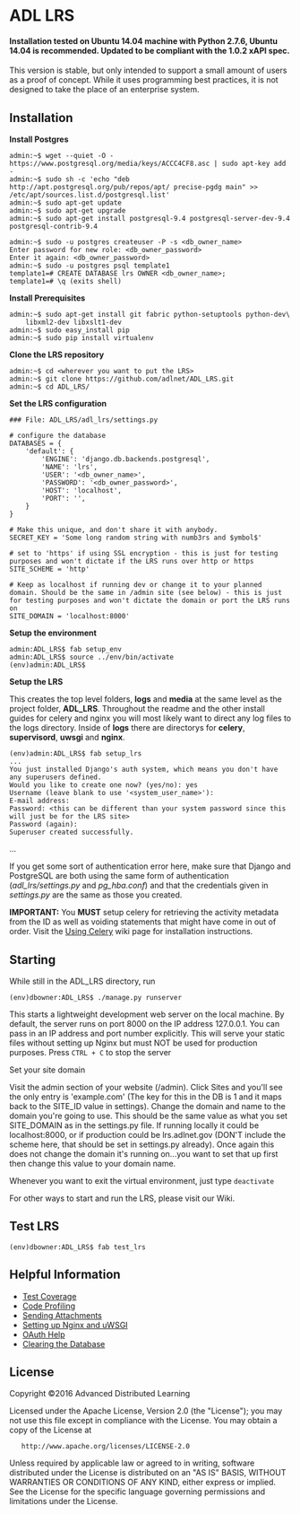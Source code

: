 ﻿# ADL LRS 

#### Installation tested on <b>Ubuntu 14.04</b> machine with Python 2.7.6, <b>Ubuntu 14.04</b> is recommended. Updated to be compliant with the 1.0.2 xAPI spec.

This version is stable, but only intended to support a small amount of users as a proof of concept. While it uses programming best practices, it is not designed to take the place of an enterprise system.

## Installation

**Install Postgres**

    admin:~$ wget --quiet -O - https://www.postgresql.org/media/keys/ACCC4CF8.asc | sudo apt-key add -
    admin:~$ sudo sh -c 'echo "deb http://apt.postgresql.org/pub/repos/apt/ precise-pgdg main" >> /etc/apt/sources.list.d/postgresql.list'
    admin:~$ sudo apt-get update
    admin:~$ sudo apt-get upgrade    
    admin:~$ sudo apt-get install postgresql-9.4 postgresql-server-dev-9.4 postgresql-contrib-9.4

    admin:~$ sudo -u postgres createuser -P -s <db_owner_name>
    Enter password for new role: <db_owner_password>
    Enter it again: <db_owner_password>
    admin:~$ sudo -u postgres psql template1
    template1=# CREATE DATABASE lrs OWNER <db_owner_name>;
    template1=# \q (exits shell)


**Install Prerequisites**

    admin:~$ sudo apt-get install git fabric python-setuptools python-dev\
        libxml2-dev libxslt1-dev
    admin:~$ sudo easy_install pip
    admin:~$ sudo pip install virtualenv
    
**Clone the LRS repository**

    admin:~$ cd <wherever you want to put the LRS>
    admin:~$ git clone https://github.com/adlnet/ADL_LRS.git
    admin:~$ cd ADL_LRS/
    
**Set the LRS configuration**


  ```
  ### File: ADL_LRS/adl_lrs/settings.py
  
  # configure the database
  DATABASES = {
      'default': {
          'ENGINE': 'django.db.backends.postgresql',
          'NAME': 'lrs',
          'USER': '<db_owner_name>',
          'PASSWORD': '<db_owner_password>',
          'HOST': 'localhost',
          'PORT': '',
      }
  }
  
  # Make this unique, and don't share it with anybody.
  SECRET_KEY = 'Some long random string with numb3rs and $ymbol$'
  
  # set to 'https' if using SSL encryption - this is just for testing purposes and won't dictate if the LRS runs over http or https
  SITE_SCHEME = 'http'
  
  # Keep as localhost if running dev or change it to your planned domain. Should be the same in /admin site (see below) - this is just for testing purposes and won't dictate the domain or port the LRS runs on
  SITE_DOMAIN = 'localhost:8000'
  ```

**Setup the environment**

    admin:ADL_LRS$ fab setup_env
    admin:ADL_LRS$ source ../env/bin/activate
    (env)admin:ADL_LRS$
    
        
**Setup the LRS**

This creates the top level folders, <b>logs</b> and <b>media</b> at the same level as the project folder, <b>ADL_LRS</b>. Throughout the readme and the other install guides for celery and nginx you will most likely want to direct any log files to the logs directory. Inside of <b>logs</b> there are directorys for <b>celery</b>, <b>supervisord</b>, <b>uwsgi</b> and <b>nginx</b>.

    (env)admin:ADL_LRS$ fab setup_lrs
    ...
    You just installed Django's auth system, which means you don't have any superusers defined.
    Would you like to create one now? (yes/no): yes
    Username (leave blank to use '<system_user_name>'): 
    E-mail address:
    Password: <this can be different than your system password since this will just be for the LRS site>
    Password (again): 
    Superuser created successfully.
  ...

If you get some sort of authentication error here, make sure that Django and PostgreSQL are both
using the same form of authentication (*adl_lrs/settings.py* and *pg_hba.conf*) and that the credentials
given in *settings.py* are the same as those you created.

<b>IMPORTANT:</b> You <b>MUST</b> setup celery for retrieving the activity metadata from the ID as well as voiding statements that might have come in out of order. Visit the [Using Celery](https://github.com/adlnet/ADL_LRS/wiki/Using-Celery) wiki page for installation instructions.

## Starting

While still in the ADL_LRS directory, run

    (env)dbowner:ADL_LRS$ ./manage.py runserver

This starts a lightweight development web server on the local machine. By default, the server runs on port 8000 on the IP address 127.0.0.1. You can pass in an IP address and port number explicitly. This will serve your static files without setting up Nginx but must NOT be used for production purposes. Press `CTRL + C` to stop the server


Set your site domain

  Visit the admin section of your website (/admin). Click Sites and you'll see the only entry is 'example.com' (The key for this in the DB is 1 and it maps back to the SITE_ID value in settings). Change the domain and name to the domain you're going to use. This should be the same value as what you set SITE_DOMAIN as in the settings.py file. If running locally it could be localhost:8000, or if production could be lrs.adlnet.gov (DON'T include the scheme here, that should be set in settings.py already). Once again this does not change the domain it's running on...you want to set that up first then change this value to your domain name.

Whenever you want to exit the virtual environment, just type `deactivate`

For other ways to start and run the LRS, please visit our Wiki.

## Test LRS
    
    (env)dbowner:ADL_LRS$ fab test_lrs

## Helpful Information
    
* [Test Coverage](https://github.com/adlnet/ADL_LRS/wiki/Code-Coverage)
* [Code Profiling](https://github.com/adlnet/ADL_LRS/wiki/Code-Profiling-with-cProfile)
* [Sending Attachments](https://github.com/adlnet/ADL_LRS/wiki/Sending-Statements-with-Attachments)
* [Setting up Nginx and uWSGI](https://github.com/adlnet/ADL_LRS/wiki/Using-Nginx-for-Production)
* [OAuth Help](https://github.com/adlnet/ADL_LRS/wiki/Using-OAuth)
* [Clearing the Database](https://github.com/adlnet/ADL_LRS/wiki/Clearing-the-Database)

## License
   Copyright &copy;2016 Advanced Distributed Learning

   Licensed under the Apache License, Version 2.0 (the "License");
   you may not use this file except in compliance with the License.
   You may obtain a copy of the License at

       http://www.apache.org/licenses/LICENSE-2.0

   Unless required by applicable law or agreed to in writing, software
   distributed under the License is distributed on an "AS IS" BASIS,
   WITHOUT WARRANTIES OR CONDITIONS OF ANY KIND, either express or implied.
   See the License for the specific language governing permissions and
   limitations under the License.
